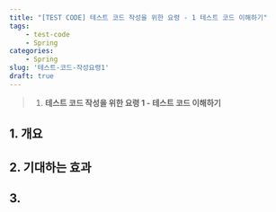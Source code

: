 ```yaml
---
title: "[TEST CODE] 테스트 코드 작성을 위한 요령 - 1 테스트 코드 이해하기"
tags: 
    - test-code
    - Spring
categories:
    - Spring
slug: '테스트-코드-작성요령1'
draft: true
---
```


> 1. **테스트 코드 작성을 위한 요령 1 - 테스트 코드 이해하기**

## 1. 개요

## 2. 기대하는 효과

## 3. 

